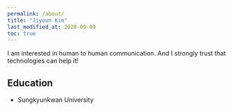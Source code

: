 ```yaml
---
permalink: /about/
title: "Jiyoun Kim"
last_modified_at: 2020-09-09
toc: true
---
```


I am interested in human to human communication.
And I strongly trust that technologies can help it!

## Education

- Sungkyunkwan University
